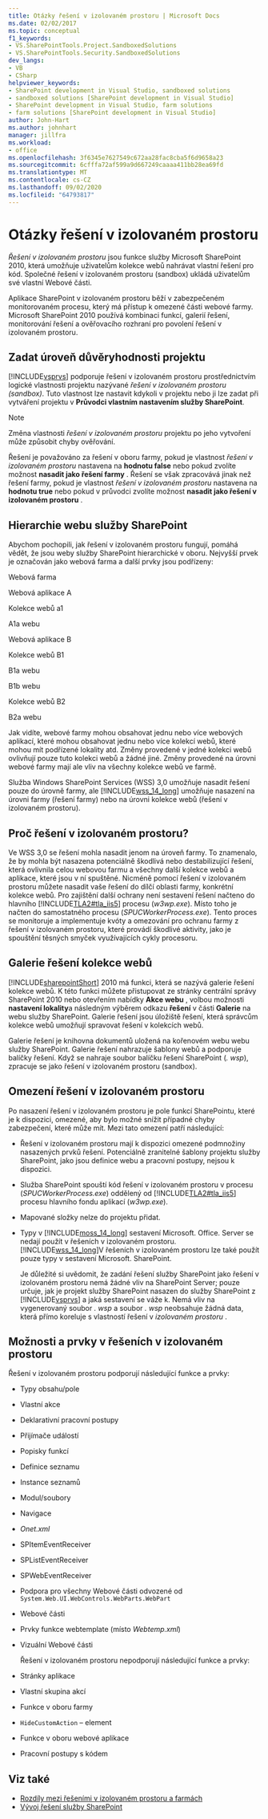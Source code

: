 ```yaml
---
title: Otázky řešení v izolovaném prostoru | Microsoft Docs
ms.date: 02/02/2017
ms.topic: conceptual
f1_keywords:
- VS.SharePointTools.Project.SandboxedSolutions
- VS.SharePointTools.Security.SandboxedSolutions
dev_langs:
- VB
- CSharp
helpviewer_keywords:
- SharePoint development in Visual Studio, sandboxed solutions
- sandboxed solutions [SharePoint development in Visual Studio]
- SharePoint development in Visual Studio, farm solutions
- farm solutions [SharePoint development in Visual Studio]
author: John-Hart
ms.author: johnhart
manager: jillfra
ms.workload:
- office
ms.openlocfilehash: 3f6345e7627549c672aa28fac8cba5f6d9658a23
ms.sourcegitcommit: 6cfffa72af599a9d667249caaaa411bb28ea69fd
ms.translationtype: MT
ms.contentlocale: cs-CZ
ms.lasthandoff: 09/02/2020
ms.locfileid: "64793817"
---
```

# <a name="sandboxed-solution-considerations"></a>Otázky řešení v izolovaném prostoru
  *Řešení v izolovaném prostoru* jsou funkce služby Microsoft SharePoint 2010, která umožňuje uživatelům kolekce webů nahrávat vlastní řešení pro kód. Společné řešení v izolovaném prostoru (sandbox) ukládá uživatelům své vlastní Webové části.

 Aplikace SharePoint v izolovaném prostoru běží v zabezpečeném monitorovaném procesu, který má přístup k omezené části webové farmy. Microsoft SharePoint 2010 používá kombinaci funkcí, galerií řešení, monitorování řešení a ověřovacího rozhraní pro povolení řešení v izolovaném prostoru.

## <a name="specify-project-trust-level"></a>Zadat úroveň důvěryhodnosti projektu
 [!INCLUDE[vsprvs](../sharepoint/includes/vsprvs-md.md)] podporuje řešení v izolovaném prostoru prostřednictvím logické vlastnosti projektu nazývané *řešení v izolovaném prostoru (sandbox)*. Tuto vlastnost lze nastavit kdykoli v projektu nebo ji lze zadat při vytváření projektu v **Průvodci vlastním nastavením služby SharePoint**.

> [!NOTE]
> Změna vlastnosti *řešení v izolovaném prostoru* projektu po jeho vytvoření může způsobit chyby ověřování.

 Řešení je považováno za řešení v oboru farmy, pokud je vlastnost *řešení v izolovaném prostoru* nastavena na **hodnotu false** nebo pokud zvolíte možnost **nasadit jako řešení farmy** . Řešení se však zpracovává jinak než řešení farmy, pokud je vlastnost *řešení v izolovaném prostoru* nastavena na **hodnotu true** nebo pokud v průvodci zvolíte možnost **nasadit jako řešení v izolovaném prostoru** .

## <a name="sharepoint-site-hierarchy"></a>Hierarchie webu služby SharePoint
 Abychom pochopili, jak řešení v izolovaném prostoru fungují, pomáhá vědět, že jsou weby služby SharePoint hierarchické v oboru. Nejvyšší prvek je označován jako webová farma a další prvky jsou podřízeny:

 Webová farma

 Webová aplikace A

 Kolekce webů a1

 A1a webu

 Webová aplikace B

 Kolekce webů B1

 B1a webu

 B1b webu

 Kolekce webů B2

 B2a webu

 Jak vidíte, webové farmy mohou obsahovat jednu nebo více webových aplikací, které mohou obsahovat jednu nebo více kolekcí webů, které mohou mít podřízené lokality atd. Změny provedené v jedné kolekci webů ovlivňují pouze tuto kolekci webů a žádné jiné. Změny provedené na úrovni webové farmy mají ale vliv na všechny kolekce webů ve farmě.

 Služba Windows SharePoint Services (WSS) 3,0 umožňuje nasadit řešení pouze do úrovně farmy, ale [!INCLUDE[wss_14_long](../sharepoint/includes/wss-14-long-md.md)] umožňuje nasazení na úrovni farmy (řešení farmy) nebo na úrovni kolekce webů (řešení v izolovaném prostoru).

## <a name="why-sandboxed-solutions"></a>Proč řešení v izolovaném prostoru?
 Ve WSS 3,0 se řešení mohla nasadit jenom na úroveň farmy. To znamenalo, že by mohla být nasazena potenciálně škodlivá nebo destabilizující řešení, která ovlivnila celou webovou farmu a všechny další kolekce webů a aplikace, které jsou v ní spuštěné. Nicméně pomocí řešení v izolovaném prostoru můžete nasadit vaše řešení do dílčí oblasti farmy, konkrétní kolekce webů. Pro zajištění další ochrany není sestavení řešení načteno do hlavního [!INCLUDE[TLA2#tla_iis5](../sharepoint/includes/tla2sharptla-iis5-md.md)] procesu (*w3wp.exe*). Místo toho je načten do samostatného procesu (*SPUCWorkerProcess.exe*). Tento proces se monitoruje a implementuje kvóty a omezování pro ochranu farmy z řešení v izolovaném prostoru, které provádí škodlivé aktivity, jako je spouštění těsných smyček využívajících cykly procesoru.

## <a name="site-collection-solution-gallery"></a>Galerie řešení kolekce webů
 [!INCLUDE[sharepointShort](../sharepoint/includes/sharepointshort-md.md)] 2010 má funkci, která se nazývá galerie řešení kolekce webů. K této funkci můžete přistupovat ze stránky centrální správy SharePoint 2010 nebo otevřením nabídky **Akce webu** , volbou možnosti **nastavení lokality**a následným výběrem odkazu **řešení** v části  **Galerie** na webu služby SharePoint. Galerie řešení jsou úložiště řešení, která správcům kolekce webů umožňují spravovat řešení v kolekcích webů.

 Galerie řešení je knihovna dokumentů uložená na kořenovém webu webu služby SharePoint. Galerie řešení nahrazuje šablony webů a podporuje balíčky řešení. Když se nahraje soubor balíčku řešení SharePoint (*. wsp*), zpracuje se jako řešení v izolovaném prostoru (sandbox).

## <a name="sandboxed-solution-limitations"></a>Omezení řešení v izolovaném prostoru
 Po nasazení řešení v izolovaném prostoru je pole funkcí SharePointu, které je k dispozici, omezené, aby bylo možné snížit případné chyby zabezpečení, které může mít. Mezi tato omezení patří následující:

- Řešení v izolovaném prostoru mají k dispozici omezené podmnožiny nasazených prvků řešení. Potenciálně zranitelné šablony projektu služby SharePoint, jako jsou definice webu a pracovní postupy, nejsou k dispozici.

- Služba SharePoint spouští kód řešení v izolovaném prostoru v procesu (*SPUCWorkerProcess.exe*) oddělený od [!INCLUDE[TLA2#tla_iis5](../sharepoint/includes/tla2sharptla-iis5-md.md)] procesu hlavního fondu aplikací (*w3wp.exe*).

- Mapované složky nelze do projektu přidat.

- Typy v [!INCLUDE[moss_14_long](../sharepoint/includes/moss-14-long-md.md)] sestavení Microsoft. Office. Server se nedají použít v řešeních v izolovaném prostoru. [!INCLUDE[wss_14_long](../sharepoint/includes/wss-14-long-md.md)]V řešeních v izolovaném prostoru lze také použít pouze typy v sestavení Microsoft. SharePoint.

  Je důležité si uvědomit, že zadání řešení služby SharePoint jako řešení v izolovaném prostoru nemá žádné vliv na SharePoint Server; pouze určuje, jak je projekt služby SharePoint nasazen do služby SharePoint z [!INCLUDE[vsprvs](../sharepoint/includes/vsprvs-md.md)] a jaká sestavení se váže k. Nemá vliv na vygenerovaný soubor *. wsp* a soubor *. wsp* neobsahuje žádná data, která přímo koreluje s vlastností řešení v *izolovaném prostoru* .

## <a name="capabilities-and-elements-in-sandboxed-solutions"></a>Možnosti a prvky v řešeních v izolovaném prostoru
 Řešení v izolovaném prostoru podporují následující funkce a prvky:

- Typy obsahu/pole

- Vlastní akce

- Deklarativní pracovní postupy

- Přijímače událostí

- Popisky funkcí

- Definice seznamu

- Instance seznamů

- Modul/soubory

- Navigace

- *Onet.xml*

- SPItemEventReceiver

- SPListEventReceiver

- SPWebEventReceiver

- Podpora pro všechny Webové části odvozené od `System.Web.UI.WebControls.WebParts.WebPart`

- Webové části

- Prvky funkce webtemplate (místo *Webtemp.xml*)

- Vizuální Webové části

  Řešení v izolovaném prostoru nepodporují následující funkce a prvky:

- Stránky aplikace

- Vlastní skupina akcí

- Funkce v oboru farmy

- `HideCustomAction` – element

- Funkce v oboru webové aplikace

- Pracovní postupy s kódem

## <a name="see-also"></a>Viz také
- [Rozdíly mezi řešeními v izolovaném prostoru a farmách](../sharepoint/differences-between-sandboxed-and-farm-solutions.md)
- [Vývoj řešení služby SharePoint](../sharepoint/developing-sharepoint-solutions.md)
